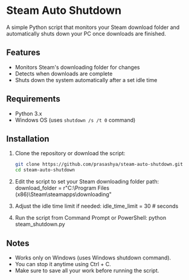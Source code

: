 # Steam Auto Shutdown

A simple Python script that monitors your Steam download folder and automatically shuts down your PC once downloads are finished.

## Features
- Monitors Steam's downloading folder for changes  
- Detects when downloads are complete  
- Shuts down the system automatically after a set idle time  

## Requirements
- Python 3.x  
- Windows OS (uses `shutdown /s /t 0` command)  

## Installation
1. Clone the repository or download the script:
   ```bash
   git clone https://github.com/prasashya/steam-auto-shutdown.git
   cd steam-auto-shutdown


2. Edit the script to set your Steam downloading folder path:
download_folder = r"C:\Program Files (x86)\Steam\steamapps\downloading"

3. Adjust the idle time limit if needed:
idle_time_limit = 30  # seconds

4. Run the script from Command Prompt or PowerShell:
python steam_shutdown.py


## Notes
- Works only on Windows (uses Windows shutdown command).
- You can stop it anytime using Ctrl + C.
- Make sure to save all your work before running the script.
